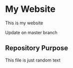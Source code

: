 # My Website

This is my website

Update on master branch

## Repository Purpose


This file is just random text
